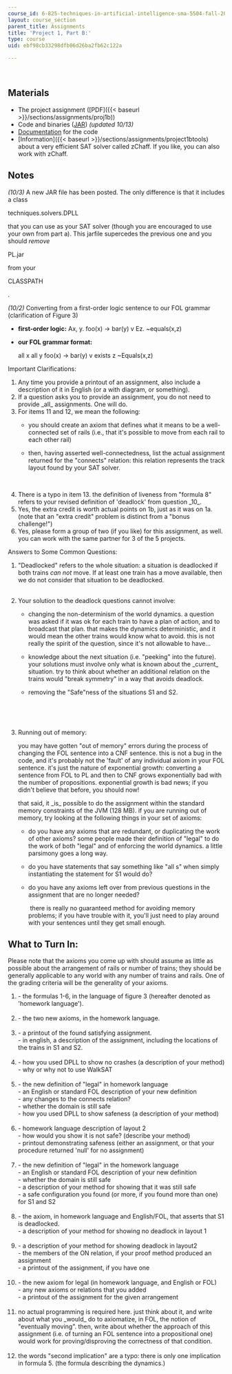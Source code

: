 ```yaml
---
course_id: 6-825-techniques-in-artificial-intelligence-sma-5504-fall-2002
layout: course_section
parent_title: Assignments
title: 'Project 1, Part B:'
type: course
uid: ebf98cb33298dfb06d26ba2fb62c122a

---
```


  
 

Materials
---------

*   The project assignment ([PDF]({{< baseurl >}}/sections/assignments/proj1b))
*   Code and binaries ([JAR](/coursemedia/6-825-techniques-in-artificial-intelligence-sma-5504-fall-2002/5c0ef00fc4864af9afef7578011eeade_FOL.jar)) _(updated 10/13)_
*   [Documentation](/ans7870/6/6.825/assignments/project1b/javadocs/index.html) for the code
*   [Information]({{< baseurl >}}/sections/assignments/project1btools) about a very efficient SAT solver called zChaff. If you like, you can also work with zChaff.

Notes
-----

_(10/3)_ A new JAR file has been posted. The only difference is that it includes a class

techniques.solvers.DPLL

that you can use as your SAT solver (though you are encouraged to use your own from part a). This jarfile supercedes the previous one and you should _remove_

PL.jar

from your

CLASSPATH

.

_(10/2)_ Converting from a first-order logic sentence to our FOL grammar (clarification of Figure 3)

*   **first-order logic:** Ax, y. foo(x) -> bar(y) v Ez. ~equals(x,z)
*   **our FOL grammar format:**
    
    all x all y foo(x) -> bar(y) v exists z ~Equals(x,z)
    

Important Clarifications:

1.  Any time you provide a printout of an assignment, also include a description of it in English (or a with diagram, or something).
2.  If a question asks you to provide an assignment, you do not need to provide \_all\_ assignments. One will do.
3.  For items 11 and 12, we mean the following:
    *   you should create an axiom that defines what it means to be a well-connected set of rails (i.e., that it's possible to move from each rail to each other rail)
    *   then, having asserted well-connectedness, list the actual assignment returned for the "connects" relation: this relation represents the track layout found by your SAT solver.  
          
         
4.  There is a typo in item 13. the definition of liveness from "formula 8" refers to your revised definition of 'deadlock' from question \_10\_.
5.  Yes, the extra credit is worth actual points on 1b, just as it was on 1a. (note that an "extra credit" problem is distinct from a "bonus challenge!")
6.  Yes, please form a group of two (if you like) for this assignment, as well. you can work with the same partner for 3 of the 5 projects.

Answers to Some Common Questions:

1.  "Deadlocked" refers to the whole situation: a situation is deadlocked if both trains _can not_ move. If at least one train has a move available, then we do not consider that situation to be deadlocked.  
     
2.  Your solution to the deadlock questions cannot involve:
    
    *   changing the non-determinism of the world dynamics. a question was asked if it was ok for each train to have a plan of action, and to broadcast that plan. that makes the dynamics deterministic, and it would mean the other trains would know what to avoid. this is not really the spirit of the question, since it's not allowable to have...
    *   knowledge about the next situation (i.e. "peeking" into the future). your solutions must involve only what is known about the \_current\_ situation. try to think about whether an additional relation on the trains would "break symmetry" in a way that avoids deadlock.
    *   removing the "Safe"ness of the situations S1 and S2.  
          
         
    
      
     
3.  Running out of memory:
    
    you may have gotten "out of memory" errors during the process of changing the FOL sentence into a CNF sentence. this is not a bug in the code, and it's probably not the 'fault' of any individual axiom in your FOL sentence. it's just the nature of exponential growth: converting a sentence from FOL to PL and then to CNF grows exponentially bad with the number of propositions. exponential growth is bad news; if you didn't believe that before, you should now!
    
    that said, it \_is\_ possible to do the assignment within the standard memory constraints of the JVM (128 MB). if you are running out of memory, try looking at the following things in your set of axioms:
    
    *   do you have any axioms that are redundant, or duplicating the work of other axioms? some people made their definition of "legal" to do the work of both "legal" and of enforcing the world dynamics. a little parsimony goes a long way.
    *   do you have statements that say something like "all s" when simply instantiating the statement for S1 would do?
    *   do you have any axioms left over from previous questions in the assignment that are no longer needed?  
          
         there is really no guaranteed method for avoiding memory problems; if you have trouble with it, you'll just need to play around with your sentences until they get small enough.

What to Turn In:
----------------

Please note that the axioms you come up with should assume as little as possible about the arrangement of rails or number of trains; they should be generally applicable to any world with any number of trains and rails. One of the grading criteria will be the generality of your axioms.

1.  \- the formulas 1-6, in the language of figure 3 (hereafter denoted as 'homework language').  
     
2.  \- the two new axioms, in the homework language.  
     
3.  \- a printout of the found satisfying assignment.  
    \- in english, a description of the assignment, including the locations of the trains in S1 and S2.  
     
4.  \- how you used DPLL to show no crashes (a description of your method)  
    \- why or why not to use WalkSAT  
     
5.  \- the new definition of "legal" in homework language  
    \- an English or standard FOL description of your new definition  
    \- any changes to the connects relation?  
    \- whether the domain is still safe  
    \- how you used DPLL to show safeness (a description of your method)  
     
6.  \- homework language description of layout 2  
    \- how would you show it is not safe? (describe your method)  
    \- printout demonstrating safeness (either an assignment, or that your procedure returned 'null' for no assignment)  
     
7.  \- the new definition of "legal" in the homework language  
    \- an English or standard FOL description of your new definition  
    \- whether the domain is still safe  
    \- a description of your method for showing that it was still safe  
    \- a safe configuration you found (or more, if you found more than one) for S1 and S2  
     
8.  \- the axiom, in homework language and English/FOL, that asserts that S1 is deadlocked.  
    \- a description of your method for showing no deadlock in layout 1  
     
9.  \- a description of your method for showing deadlock in layout2  
    \- the members of the ON relation, if your proof method produced an assignment  
    \- a printout of the assignment, if you have one  
     
10.  \- the new axiom for legal (in homework language, and English or FOL)  
    \- any new axioms or relations that you added  
    \- a printout of the assignment for the given arrangement  
     
11.  no actual programming is required here. just think about it, and write about what you \_would\_ do to axiomatize, in FOL, the notion of "eventually moving". then, write about whether the approach of this assignment (i.e. of turning an FOL sentence into a propositional one) would work for proving/disproving the correctness of that condition.  
     
12.  the words "second implication" are a typo: there is only one implication in formula 5. (the formula describing the dynamics.)